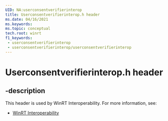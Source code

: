 ```yaml
---
UID: NA:userconsentverifierinterop
title: Userconsentverifierinterop.h header
ms.date: 04/16/2021
ms.keywords: 
ms.topic: conceptual
tech.root: winrt
f1_keywords:
 - userconsentverifierinterop
 - userconsentverifierinterop/userconsentverifierinterop
---
```


# Userconsentverifierinterop.h header


## -description

This header is used by WinRT Interoperability. For more information, see:

- [WinRT Interoperability](../_winrt/index.md)

